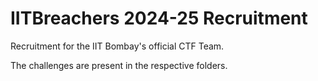 # IITBreachers 2024-25 Recruitment

Recruitment for the IIT Bombay's official CTF Team.

The challenges are present in the respective folders.
